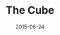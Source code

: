 ---
layout: site
title: "The Cube"
date: 2015-06-24
categories: [google]
version: 1.5.8
major: 1
minor: 5
patch: 8
slug: the-cube
link: https://cube.withgoogle.com
submitter: lpolepeddi
permalink: /sites/:slug
---